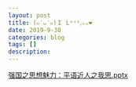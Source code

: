 ```yaml
---
layout: post
title: (๑′ᴗ‵๑)Ｉ Lᵒᵛᵉᵧₒᵤ❤
date: 2019-9-30
categories: blog
tags: []
description: 
---
```




[强国之思想魅力：平语近人之我思.pptx](https://github.com/czy-czy/czy-czy.github.io/files/9692068/default.pptx)













